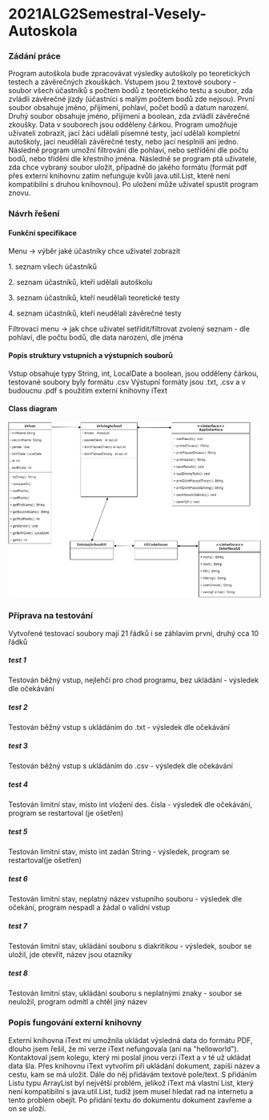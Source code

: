 # 2021ALG2Semestral-Vesely-Autoskola
<h3> Zádání práce </h3>
Program autoškola bude zpracovávat výsledky autoškoly po teoretických testech a závěrečných zkouškách. Vstupem jsou 2 textové soubory - soubor všech účastníků s počtem bodů z teoretického testu a soubor, zda zvládli závěrečné jízdy (účastníci s malým počtem bodů zde nejsou). První soubor obsahuje jméno, přijímení, pohlaví, počet bodů a datum narození. Druhý soubor obsahuje jméno, přijímení a boolean, zda zvládli závěrečné zkoušky. Data v souborech jsou odděleny čárkou. 
Program umožňuje uživateli zobrazit, jací žáci udělali písemné testy, jací udělali kompletní autoškoly, jací neudělali závěrečné testy, nebo jací nesplnili ani jedno. Následně program umožní filtrování dle pohlaví, nebo setřídění dle počtu bodů, nebo třídění dle křestního jména. Následně se program ptá uživatele, zda chce vybraný soubor uložit, případně do jakého formátu (formát pdf přes externí knihovnu zatím nefunguje kvůli java.util.List, které není kompatibilní s druhou knihovnou). Po uložení může uživatel spustit program znovu.
<h3> Návrh řešení </h3>
<h4> Funkční specifikace </h4>
<p>Menu -> výběr jaké účastníky chce uživatel zobrazit</p>
<p>1. seznam všech účastníků </p>
<p>2. seznam účastníků, kteří udělali autoškolu</p>
<p>3. seznam účastníků, kteří neudělali teoretické testy</p>
<p>4. seznam účastníků, kteří neudělali závěrečné testy</p>
Filtrovací menu -> jak chce uživatel setřídit/filtrovat zvolený seznam
- dle pohlaví, dle počtu bodů, dle data narození, dle jména
<h4> Popis struktury vstupních a výstupních souborů </h4>
Vstup obsahuje typy String, int, LocalDate a boolean, jsou odděleny čárkou, testované soubory byly formátu .csv
Výstupní formáty jsou .txt, .csv a v budoucnu .pdf s použitím externí knihovny iText
<h4> Class diagram </h4>

![diagram](https://raw.githubusercontent.com/MartinVeselyTul/2021ALG2Semestral-Vesely-Autoskola/main/diagram2.png)

<h3> Příprava na testování </h3>
<p> Vytvořené testovací soubory mají 21 řádků i se záhlavím první, druhý cca 10 řádků</p>
<h5> test 1 </h5>
  <p> Testován běžný vstup, nejlehčí pro chod programu, bez ukládání - výsledek dle očekávání </p>
<h5> test 2 </h5>
  <p> Testován běžný vstup s ukládáním do .txt - výsledek dle očekávání </p>
<h5> test 3 </h5>
  <p> Testován běžný vstup s ukládáním do .csv - výsledek dle očekávání </p>
<h5> test 4 </h5>
  <p> Testován limitní stav, místo int vložení des. čísla - výsledek dle očekávání, program se restartoval (je ošetřen) </p>
<h5> test 5 </h5>
  <p> Testován limitní stav, místo int zadán String - výsledek, program se restartoval(je ošetřen) </p>
<h5> test 6 </h5>
  <p> Testován limitní stav, neplatný název vstupního souboru - výsledek dle očekání, program nespadl a žádal o validní vstup </p>
<h5> test 7 </h5>
  <p> Testován limitní stav, ukládání souboru s diakritikou - výsledek, soubor se uložil, jde otevřít, název jsou otazníky </p>
<h5> test 8 </h5>
  <p> Testován limitní stav, ukládání souboru s neplatnými znaky - soubor se neuložil, program odmítl a chtěl jiný název </p>
<h3> Popis fungování externí knihovny </h3>
Externí knihovna iText mi umožnila ukládat výsledná data do formátu PDF, dlouho jsem řešil, že mi verze iText nefungovala (ani na "helloworld"). Kontaktoval jsem kolegu, který mi poslal jinou verzi iText a v té už ukládat data šla. 
Přes knihovnu iText vytvořím při ukládání dokument, zapíši název a cestu, kam se má uložit. Dále do něj přidávám textové pole/text. S přidáním Listu typu ArrayList byl největší problém, jelikož iText má vlastní List, který není kompatibilní s java.util.List, tudíž jsem musel hledat rad na internetu a tento problém obejít. Po přidání textu do dokumentu dokument zavřeme a on se uloží. 
